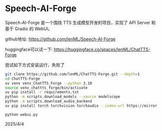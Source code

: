 # Speech-AI-Forge

Speech-AI-Forge 是一个围绕 TTS 生成模型开发的项目，实现了 API Server 和 基于 Gradio 的 WebUI。

github地址: https://github.com/lenML/Speech-AI-Forge

huggingface可以试一下: https://huggingface.co/spaces/lenML/ChatTTS-Forge


尝试如下方式安装运行，失败了
```bash
git clone https://github.com/lenML/ChatTTS-Forge.git --depth=1
cd ChatTTS-Forge
uv venv venv_ChatTTS_Forge --python 3.10
source venv_chattts_forge/bin/activate
uv pip install -r requirements.txt
python -m scripts.download_models --source modelscope
python -m scripts.download_audio_backend
uv pip install torch torchvision torchaudio --index-url https://mirror.sjtu.edu.cn/pytorch-wheels/cu121

python webui.py
```


2025/4/4

